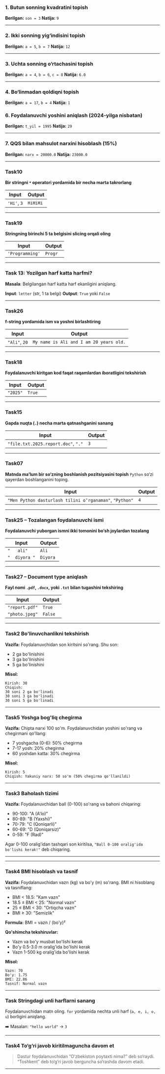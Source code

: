 ### 1. **Butun sonning kvadratini topish**

**Berilgan:** `son = 3`
**Natija:** `9`

---

### 2. **Ikki sonning yig‘indisini topish**

**Berilgan:** `a = 5`, `b = 7`
**Natija:** `12`

---

### 3. **Uchta sonning o‘rtachasini topish**

**Berilgan:** `a = 4`, `b = 6`, `c = 8`
**Natija:** `6.0`

---

### 4. **Bo‘linmadan qoldiqni topish**

**Berilgan:** `a = 17`, `b = 4`
**Natija:** `1`


### 6. **Foydalanuvchi yoshini aniqlash (2024-yilga nisbatan)**

**Berilgan:** `t_yil = 1995`
**Natija:** `29`

---


### 7. **QQS bilan mahsulot narxini hisoblash (15%)**

**Berilgan:** `narx = 20000.0`
**Natija:** `23000.0`

---

### Task10

**Bir stringni `*` operatori yordamida bir necha marta takrorlang**

| Input      | Output   |
| ---------- | -------- |
| `'Hi'`, `3` | `HiHiHi` |

---


### Task19

**Stringning birinchi 5 ta belgisini slicing orqali oling**

| Input               | Output  |
| ------------------- | ------- |
| `'Programming'` | `Progr` |

---

### Task 13: Yozilgan harf katta harfmi?

**Masala**: Belgilangan harf katta harf ekanligini aniqlang.

**Input**: `letter` (str, 1 ta belgi)
**Output**: `True` yoki `False`

---

### Task26

**f-string yordamida ism va yoshni birlashtiring**

| Input                                                                    | Output       |
| ------------------------------------- | --------------------------------------- |
| `"Ali"`, `20` | `My name is Ali and I am 20 years old.` |

---

### Task18

**Foydalanuvchi kiritgan kod faqat raqamlardan iboratligini tekshirish**

| Input              | Output |
| ------------------ | ------ |
| `"2025"` | `True` |

---

### Task15

**Gapda nuqta (`.`) necha marta qatnashganini sanang**

| Input                                   | Output |
| --------------------------------------- | ------ |
| `"file.txt.2025.report.doc"`, `"."` | `3`    |

---

### Task07

**Matnda ma’lum bir so‘zning boshlanish pozitsiyasini topish**
`Python` so‘zi qayerdan boshlanganini toping.

| Input                                                       | Output |
| ----------------------------------------------------------- | ------ |
| `"Men Python dasturlash tilini o‘rganaman"`, `"Python"` | `4`    |

---

### Task25 – Tozalangan foydalanuvchi ismi

**Foydalanuvchi yuborgan ismni ikki tomonini bo‘sh joylardan tozalang**

| Input         | Output   |
| ------------- | -------- |
| `"   ali"`    | `Ali`    |
| `"  diyora "` | `Diyora` |

---

### Task27 – Document type aniqlash

**Fayl nomi `.pdf`, `.docx`, yoki `.txt` bilan tugashini tekshiring**

| Input          | Output  |
| -------------- | ------- |
| `"report.pdf"` | `True`  |
| `"photo.jpeg"` | `False` |

---

### Task2 Bo'linuvchanlikni tekshirish

**Vazifa:** Foydalanuvchidan son kiritsini so'rang. Shu son:
- 2 ga bo'linishini
- 3 ga bo'linishini  
- 5 ga bo'linishini

**Misol:**
```
Kirish: 30
Chiqish: 
30 soni 2 ga bo'linadi
30 soni 3 ga bo'linadi
30 soni 5 ga bo'linadi
```

---

### Task5 Yoshga bog'liq chegirma

**Vazifa:** 
Chipta narxi 100 so'm. Foydalanuvchidan yoshini so'rang va chegirmani qo'llang:
- 7 yoshgacha (0-6): 50% chegirma
- 7-17 yosh: 20% chegirma  
- 60 yoshdan katta: 30% chegirma

**Misol:**
```
Kirish: 5
Chiqish: Yakuniy narx: 50 so'm (50% chegirma qo'llanildi)
```

---

### Task3 Baholash tizimi

**Vazifa:** Foydalanuvchidan ball (0-100) so'rang va bahoni chiqaring:
- 90-100: "A (A'lo)"
- 80-89: "B (Yaxshi)"  
- 70-79: "C (Qoniqarli)"
- 60-69: "D (Qoniqarsiz)"
- 0-59: "F (Rad)"

Agar 0-100 oralig'idan tashqari son kiritilsa, `"Ball 0-100 oralig'ida bo'lishi kerak!"` deb chiqaring.

---

---

### Task4 BMI hisoblash va tasnif

**Vazifa:** Foydalanuvchidan vazn (kg) va bo'y (m) so'rang. BMI ni hisoblang va tasniflang:
- BMI < 18.5: "Kam vazn"
- 18.5 ≤ BMI < 25: "Normal vazn"
- 25 ≤ BMI < 30: "Ortiqcha vazn"  
- BMI ≥ 30: "Semizlik"

**Formula:** BMI = vazn / (bo'y)²

**Qo'shimcha tekshiruvlar:**
- Vazn va bo'y musbat bo'lishi kerak
- Bo'y 0.5-3.0 m oralig'ida bo'lishi kerak
- Vazn 1-500 kg oralig'ida bo'lishi kerak

**Misol:**
```
Vazn: 70
Bo'y: 1.75
BMI: 22.86
Tasnif: Normal vazn
```

---

### Task Stringdagi unli harflarni sanang

Foydalanuvchidan matn oling. `for` yordamida nechta unli harf (`a, e, i, o, u`) borligini aniqlang.

➡️ Masalan: `"hello world"` → `3`

---

### Task4 To‘g‘ri javob kiritilmaguncha davom et

> Dastur foydalanuvchidan “O‘zbekiston poytaxti nima?” deb so‘raydi. “Toshkent” deb to‘g‘ri javob berguncha so‘rashda davom etadi.

---

